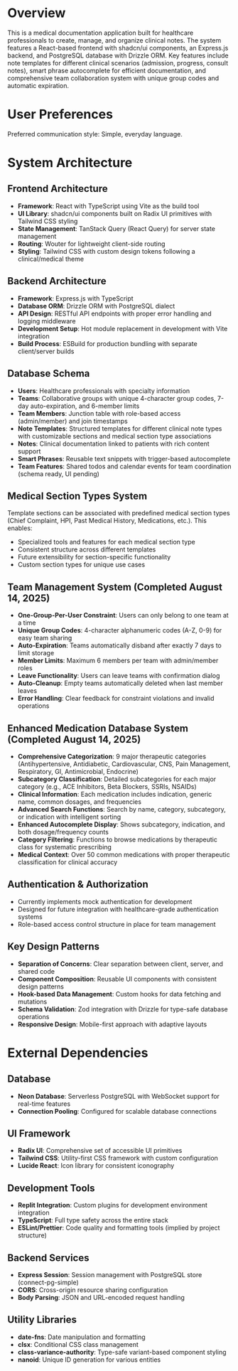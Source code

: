 # Overview

This is a medical documentation application built for healthcare professionals to create, manage, and organize clinical notes. The system features a React-based frontend with shadcn/ui components, an Express.js backend, and PostgreSQL database with Drizzle ORM. Key features include note templates for different clinical scenarios (admission, progress, consult notes), smart phrase autocomplete for efficient documentation, and comprehensive team collaboration system with unique group codes and automatic expiration.

# User Preferences

Preferred communication style: Simple, everyday language.

# System Architecture

## Frontend Architecture
- **Framework**: React with TypeScript using Vite as the build tool
- **UI Library**: shadcn/ui components built on Radix UI primitives with Tailwind CSS styling
- **State Management**: TanStack Query (React Query) for server state management
- **Routing**: Wouter for lightweight client-side routing
- **Styling**: Tailwind CSS with custom design tokens following a clinical/medical theme

## Backend Architecture
- **Framework**: Express.js with TypeScript
- **Database ORM**: Drizzle ORM with PostgreSQL dialect
- **API Design**: RESTful API endpoints with proper error handling and logging middleware
- **Development Setup**: Hot module replacement in development with Vite integration
- **Build Process**: ESBuild for production bundling with separate client/server builds

## Database Schema
- **Users**: Healthcare professionals with specialty information
- **Teams**: Collaborative groups with unique 4-character group codes, 7-day auto-expiration, and 6-member limits
- **Team Members**: Junction table with role-based access (admin/member) and join timestamps
- **Note Templates**: Structured templates for different clinical note types with customizable sections and medical section type associations
- **Notes**: Clinical documentation linked to patients with rich content support
- **Smart Phrases**: Reusable text snippets with trigger-based autocomplete
- **Team Features**: Shared todos and calendar events for team coordination (schema ready, UI pending)

## Medical Section Types System
Template sections can be associated with predefined medical section types (Chief Complaint, HPI, Past Medical History, Medications, etc.). This enables:
- Specialized tools and features for each medical section type
- Consistent structure across different templates
- Future extensibility for section-specific functionality
- Custom section types for unique use cases

## Team Management System (Completed August 14, 2025)
- **One-Group-Per-User Constraint**: Users can only belong to one team at a time
- **Unique Group Codes**: 4-character alphanumeric codes (A-Z, 0-9) for easy team sharing
- **Auto-Expiration**: Teams automatically disband after exactly 7 days to limit storage
- **Member Limits**: Maximum 6 members per team with admin/member roles
- **Leave Functionality**: Users can leave teams with confirmation dialog
- **Auto-Cleanup**: Empty teams automatically deleted when last member leaves
- **Error Handling**: Clear feedback for constraint violations and invalid operations

## Enhanced Medication Database System (Completed August 14, 2025)
- **Comprehensive Categorization**: 9 major therapeutic categories (Antihypertensive, Antidiabetic, Cardiovascular, CNS, Pain Management, Respiratory, GI, Antimicrobial, Endocrine)
- **Subcategory Classification**: Detailed subcategories for each major category (e.g., ACE Inhibitors, Beta Blockers, SSRIs, NSAIDs)
- **Clinical Information**: Each medication includes indication, generic name, common dosages, and frequencies
- **Advanced Search Functions**: Search by name, category, subcategory, or indication with intelligent sorting
- **Enhanced Autocomplete Display**: Shows subcategory, indication, and both dosage/frequency counts
- **Category Filtering**: Functions to browse medications by therapeutic class for systematic prescribing
- **Medical Context**: Over 50 common medications with proper therapeutic classification for clinical accuracy

## Authentication & Authorization
- Currently implements mock authentication for development
- Designed for future integration with healthcare-grade authentication systems
- Role-based access control structure in place for team management

## Key Design Patterns
- **Separation of Concerns**: Clear separation between client, server, and shared code
- **Component Composition**: Reusable UI components with consistent design patterns
- **Hook-based Data Management**: Custom hooks for data fetching and mutations
- **Schema Validation**: Zod integration with Drizzle for type-safe database operations
- **Responsive Design**: Mobile-first approach with adaptive layouts

# External Dependencies

## Database
- **Neon Database**: Serverless PostgreSQL with WebSocket support for real-time features
- **Connection Pooling**: Configured for scalable database connections

## UI Framework
- **Radix UI**: Comprehensive set of accessible UI primitives
- **Tailwind CSS**: Utility-first CSS framework with custom configuration
- **Lucide React**: Icon library for consistent iconography

## Development Tools
- **Replit Integration**: Custom plugins for development environment integration
- **TypeScript**: Full type safety across the entire stack
- **ESLint/Prettier**: Code quality and formatting tools (implied by project structure)

## Backend Services
- **Express Session**: Session management with PostgreSQL store (connect-pg-simple)
- **CORS**: Cross-origin resource sharing configuration
- **Body Parsing**: JSON and URL-encoded request handling

## Utility Libraries
- **date-fns**: Date manipulation and formatting
- **clsx**: Conditional CSS class management
- **class-variance-authority**: Type-safe variant-based component styling
- **nanoid**: Unique ID generation for various entities